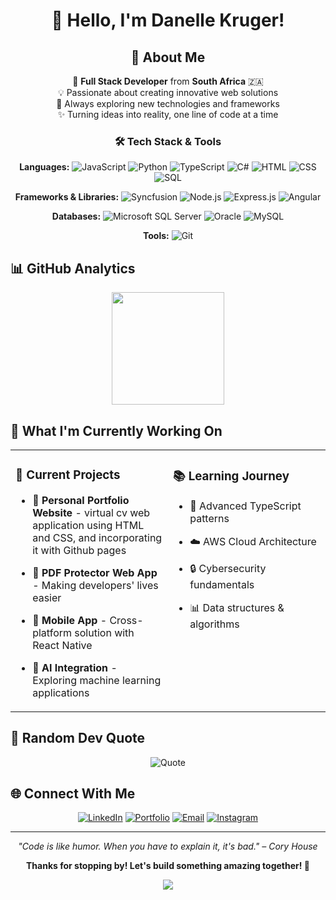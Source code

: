 <div align="center">
  
# 👋 Hello, I'm Danelle Kruger!

## 🚀 About Me 
🌟 **Full Stack Developer** from **South Africa** 🇿🇦  
💡 Passionate about creating innovative web solutions  
🚀 Always exploring new technologies and frameworks  
✨ Turning ideas into reality, one line of code at a time
</div>

<div align="center">
  
### 🛠️ Tech Stack & Tools

**Languages:**
![JavaScript](https://img.shields.io/badge/-JavaScript-F7DF1E?style=for-the-badge&logo=javascript&logoColor=black)
![Python](https://img.shields.io/badge/-Python-3776AB?style=for-the-badge&logo=python&logoColor=white)
![TypeScript](https://img.shields.io/badge/-TypeScript-3178C6?style=for-the-badge&logo=typescript&logoColor=white)
![C#](https://img.shields.io/badge/-C%23-239120?style=for-the-badge&logo=c-sharp&logoColor=white)
![HTML](https://img.shields.io/badge/-HTML-E34F26?style=for-the-badge&logo=html5&logoColor=white)
![CSS](https://img.shields.io/badge/-CSS-1572B6?style=for-the-badge&logo=css3&logoColor=white)
![SQL](https://img.shields.io/badge/-SQL-4479A1?style=for-the-badge&logo=mysql&logoColor=white)

**Frameworks & Libraries:**
![Syncfusion](https://img.shields.io/badge/-Syncfusion-FF6600?style=for-the-badge&logo=syncfusion&logoColor=white)
![Node.js](https://img.shields.io/badge/-Node.js-339933?style=for-the-badge&logo=node.js&logoColor=white)
![Express.js](https://img.shields.io/badge/-Express.js-000000?style=for-the-badge&logo=express&logoColor=white)
![Angular](https://img.shields.io/badge/-Angular-DD0031?style=for-the-badge&logo=angular&logoColor=white)

**Databases:**
![Microsoft SQL Server](https://img.shields.io/badge/-MS%20SQL%20Server-CC2927?style=for-the-badge&logo=microsoft-sql-server&logoColor=white)
![Oracle](https://img.shields.io/badge/-Oracle-F80000?style=for-the-badge&logo=oracle&logoColor=white)
![MySQL](https://img.shields.io/badge/-MySQL-4479A1?style=for-the-badge&logo=mysql&logoColor=white)

**Tools:**
![Git](https://img.shields.io/badge/-Git-F05032?style=for-the-badge&logo=git&logoColor=white)

</div>

## 📊 GitHub Analytics

<div align="center">
  <img height="180em" src="https://github-readme-stats.vercel.app/api/top-langs/?username=DanelleKruger&layout=compact&langs_count=8&theme=tokyonight"/>
</div>

## 🔮 What I'm Currently Working On

<table>
  <tr>
    <td valign="top" width="50%">
      
### 🎯 Current Projects
- 🌟 **Personal Portfolio Website** - virtual cv web application using HTML and CSS, and incorporating it with Github pages
- 🚀 **PDF Protector Web App** - Making developers' lives easier
- 📱 **Mobile App** - Cross-platform solution with React Native
- 🤖 **AI Integration** - Exploring machine learning applications
      
    </td>
    <td valign="top" width="50%">
      
### 📚 Learning Journey
- 🧠 Advanced TypeScript patterns
- ☁️ AWS Cloud Architecture
- 🔒 Cybersecurity fundamentals
- 📊 Data structures & algorithms
      
    </td>
  </tr>
</table>

## 💬 Random Dev Quote

<div align="center">
  
![Quote](https://quotes-github-readme.vercel.app/api?type=horizontal&theme=tokyonight)

</div>

## 🌐 Connect With Me

<div align="center">
  
[![LinkedIn](https://img.shields.io/badge/-LinkedIn-0077B5?style=for-the-badge&logo=linkedin&logoColor=white)](https://linkedin.com/in/yourprofile)
[![Portfolio](https://img.shields.io/badge/-Portfolio-FF5722?style=for-the-badge&logo=google-chrome&logoColor=white)](https://yourportfolio.com)
[![Email](https://img.shields.io/badge/-Email-D14836?style=for-the-badge&logo=gmail&logoColor=white)](mailto:your.email@example.com)
[![Instagram](https://img.shields.io/badge/-Instagram-E4405F?style=for-the-badge&logo=instagram&logoColor=white)](https://instagram.com/yourhandle)

</div>

---

<div align="center">

*"Code is like humor. When you have to explain it, it's bad." – Cory House*

**Thanks for stopping by! Let's build something amazing together! 🚀**

</div>

<div align="center">
  <img src="https://capsule-render.vercel.app/api?type=waving&color=gradient&height=60&section=footer"/>
</div>

